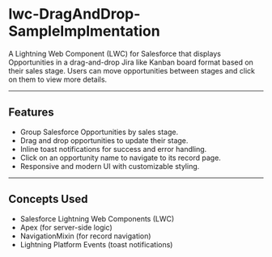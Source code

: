# lwc-DragAndDrop-SampleImplmentation


A Lightning Web Component (LWC) for Salesforce that displays Opportunities in a drag-and-drop Jira like Kanban board format based on their sales stage. Users can move opportunities between stages and click on them to view more details.

---

## Features

- Group Salesforce Opportunities by sales stage.
- Drag and drop opportunities to update their stage.
- Inline toast notifications for success and error handling.
- Click on an opportunity name to navigate to its record page.
- Responsive and modern UI with customizable styling.

---

## Concepts Used

- Salesforce Lightning Web Components (LWC)
- Apex (for server-side logic)
- NavigationMixin (for record navigation)
- Lightning Platform Events (toast notifications)


